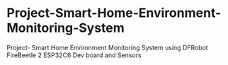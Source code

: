# Project-Smart-Home-Environment-Monitoring-System
Project- Smart Home Environment Monitoring System using DFRobot FireBeetle 2 ESP32C6 Dev board and Sensors
